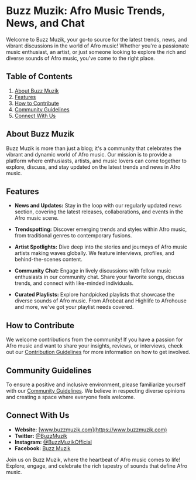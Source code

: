 # Buzz Muzik: Afro Music Trends, News, and Chat

Welcome to Buzz Muzik, your go-to source for the latest trends, news, and vibrant discussions in the world of Afro music! Whether you're a passionate music enthusiast, an artist, or just someone looking to explore the rich and diverse sounds of Afro music, you've come to the right place.

## Table of Contents

1. [About Buzz Muzik](#about-buzz-muzik)
2. [Features](#features)
3. [How to Contribute](#how-to-contribute)
4. [Community Guidelines](#community-guidelines)
5. [Connect With Us](#connect-with-us)

## About Buzz Muzik

Buzz Muzik is more than just a blog; it's a community that celebrates the vibrant and dynamic world of Afro music. Our mission is to provide a platform where enthusiasts, artists, and music lovers can come together to explore, discuss, and stay updated on the latest trends and news in Afro music.

## Features

- **News and Updates:** Stay in the loop with our regularly updated news section, covering the latest releases, collaborations, and events in the Afro music scene.

- **Trendspotting:** Discover emerging trends and styles within Afro music, from traditional genres to contemporary fusions.

- **Artist Spotlights:** Dive deep into the stories and journeys of Afro music artists making waves globally. We feature interviews, profiles, and behind-the-scenes content.

- **Community Chat:** Engage in lively discussions with fellow music enthusiasts in our community chat. Share your favorite songs, discuss trends, and connect with like-minded individuals.

- **Curated Playlists:** Explore handpicked playlists that showcase the diverse sounds of Afro music. From Afrobeat and Highlife to Afrohouse and more, we've got your playlist needs covered.

## How to Contribute

We welcome contributions from the community! If you have a passion for Afro music and want to share your insights, reviews, or interviews, check out our [Contribution Guidelines](CONTRIBUTING.md) for more information on how to get involved.

## Community Guidelines

To ensure a positive and inclusive environment, please familiarize yourself with our [Community Guidelines](COMMUNITY_GUIDELINES.md). We believe in respecting diverse opinions and creating a space where everyone feels welcome.

## Connect With Us

- **Website:** [www.buzzmuzik.com](https://www.buzzmuzik.com)
- **Twitter:** [@BuzzMuzik](https://twitter.com/BuzzMuzik)
- **Instagram:** [@BuzzMuzikOfficial](https://www.instagram.com/BuzzMuzikOfficial)
- **Facebook:** [Buzz Muzik](https://www.facebook.com/BuzzMuzik)

Join us on Buzz Muzik, where the heartbeat of Afro music comes to life! Explore, engage, and celebrate the rich tapestry of sounds that define Afro music.